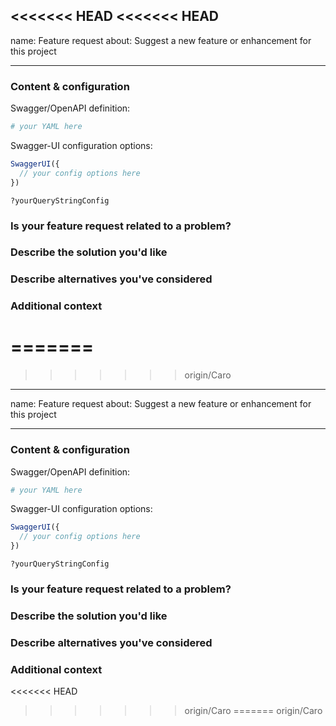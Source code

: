 <<<<<<< HEAD
<<<<<<< HEAD
---
name: Feature request
about: Suggest a new feature or enhancement for this project

---

 ### Content & configuration

Swagger/OpenAPI definition:
 ```yaml
 # your YAML here
 ```

 Swagger-UI configuration options:
 ```js
 SwaggerUI({
   // your config options here
 })
 ```

 ```
 ?yourQueryStringConfig
 ```


### Is your feature request related to a problem?
<!--
  Please provide a clear and concise description of what the problem is.
  "I'm always frustrated when..."
  -->

### Describe the solution you'd like
<!-- A clear and concise description of what you want to happen. -->

### Describe alternatives you've considered
<!--
  A clear and concise description of any alternative solutions or features
  you've considered.
-->

### Additional context
<!-- Add any other context or screenshots about the feature request here. -->
=======
=======
>>>>>>> origin/Caro
---
name: Feature request
about: Suggest a new feature or enhancement for this project

---

 ### Content & configuration

Swagger/OpenAPI definition:
 ```yaml
 # your YAML here
 ```

 Swagger-UI configuration options:
 ```js
 SwaggerUI({
   // your config options here
 })
 ```

 ```
 ?yourQueryStringConfig
 ```


### Is your feature request related to a problem?
<!--
  Please provide a clear and concise description of what the problem is.
  "I'm always frustrated when..."
  -->

### Describe the solution you'd like
<!-- A clear and concise description of what you want to happen. -->

### Describe alternatives you've considered
<!--
  A clear and concise description of any alternative solutions or features
  you've considered.
-->

### Additional context
<!-- Add any other context or screenshots about the feature request here. -->
<<<<<<< HEAD
>>>>>>> origin/Caro
=======
>>>>>>> origin/Caro
